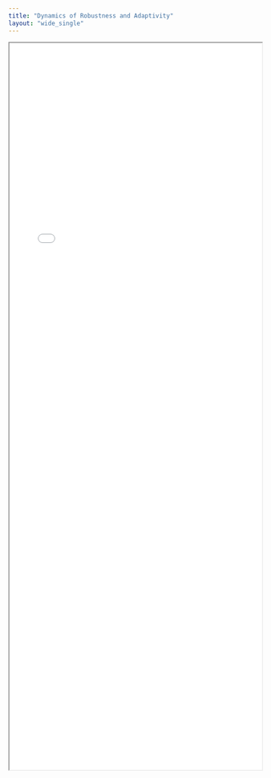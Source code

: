 ```yaml
---
title: "Dynamics of Robustness and Adaptivity"
layout: "wide_single"
---
```


<iframe src="/extra/struggling-with-change/dashboard.html" style="display: flex; align-self: center;" height="1450px" width="100%"></iframe>


